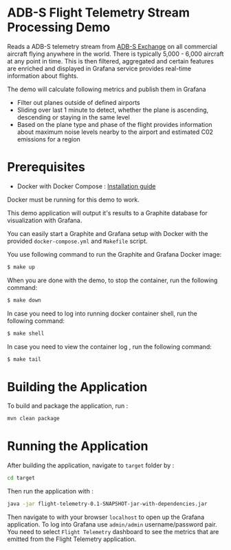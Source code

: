# ADB-S Flight Telemetry Stream Processing Demo

Reads a ADB-S telemetry stream from [ADB-S Exchange](https://www.adsbexchange.com/) on all commercial aircraft flying anywhere in the world. 
There is typically 5,000 - 6,000 aircraft at any point in time. 
This is then filtered, aggregated and certain features are enriched and displayed in Grafana
 service provides real-time information about flights. 
             

The demo will calculate following metrics and publish them in Grafana
- Filter out planes outside of defined airports
- Sliding over last 1 minute to detect, whether the plane is ascending, descending or staying in the same level 
- Based on the plane type and phase of the flight provides information about maximum noise levels nearby to the airport and estimated C02 emissions for a region


# Prerequisites

- Docker with Docker Compose : [Installation guide](https://docs.docker.com/install/)

Docker must be running for this demo to work. 

This demo application will output it's results to a Graphite database for visualization with Grafana.

You can easily start a Graphite and Grafana setup with Docker with the provided `docker-compose.yml` and  `Makefile` script.

You use following command to run the Graphite and Grafana Docker image:

```bash
$ make up
```

When you are done with the demo, to stop the container, run the following command:
```bash
$ make down
```

In case you need to log into running docker container shell, run the following command:
```bash
$ make shell
```

In case you need to view the container log , run the following command:
```bash
$ make tail
```

# Building the Application

To build and package the application, run :

```bash
mvn clean package
```

# Running the Application

After building the application, navigate to `target` folder by :
```bash
cd target
```

Then run the application with : 
```bash
java -jar flight-telemetry-0.1-SNAPSHOT-jar-with-dependencies.jar
```

Then navigate to with your browser `localhost` to open up the Grafana application.
To log into Grafana use `admin/admin` username/password pair. 
You need to select `Flight Telemetry` dashboard to see the metrics 
that are emitted from the Flight Telemetry application.

